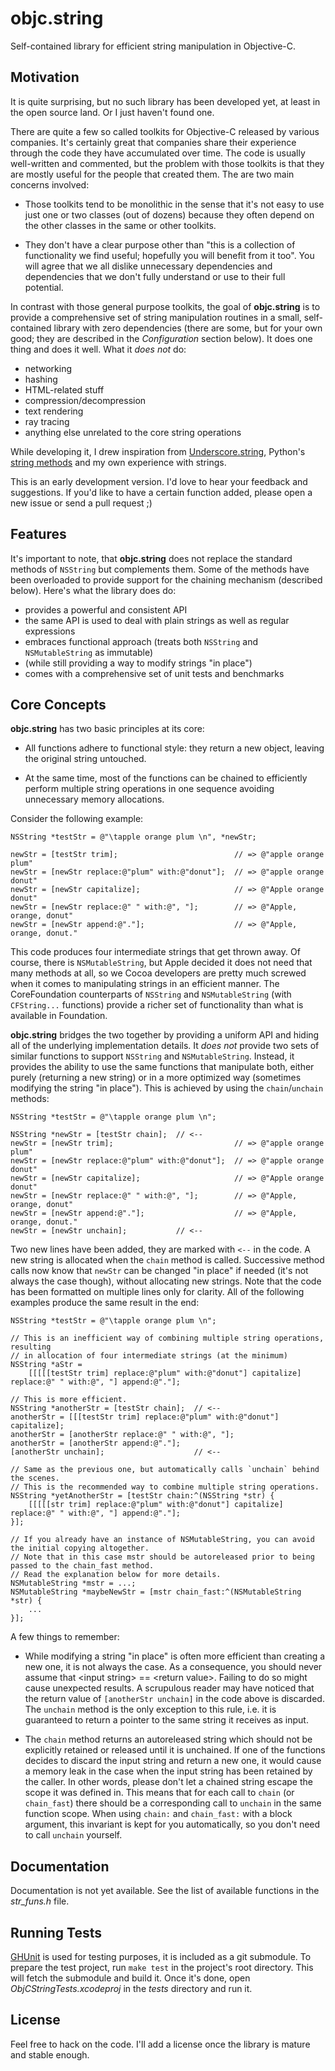 objc.string
===========

Self-contained library for efficient string manipulation in Objective-C.


## Motivation ##

It is quite surprising, but no such library has been developed yet, at least in the open source land. Or I just haven't found one.

There are quite a few so called toolkits for Objective-C released by various companies. It's certainly great that companies share their experience through the code they have accumulated over time. The code is usually well-written and commented, but the problem with those toolkits is that they are mostly useful for the people that created them. The are two main concerns involved:

* Those toolkits tend to be monolithic in the sense that it's not easy to use just one or two classes (out of dozens) because they often depend on the other classes in the same or other toolkits.

* They don't have a clear purpose other than "this is a collection of functionality we find useful; hopefully you will benefit from it too". You will agree that we all dislike unnecessary dependencies and dependencies that we don't fully understand or use to their full potential.

In contrast with those general purpose toolkits, the goal of **objc.string** is to provide a comprehensive set of string manipulation routines in a small, self-contained library with zero dependencies (there are some, but for your own good; they are described in the _Configuration_ section below). It does one thing and does it well. What it _does not_ do:

* networking
* hashing
* HTML-related stuff
* compression/decompression
* text rendering
* ray tracing
* anything else unrelated to the core string operations

While developing it, I drew inspiration from [Underscore.string][1], Python's [string methods][2] and my own experience with strings.

This is an early development version. I'd love to hear your feedback and suggestions. If you'd like to have a certain function added, please open a new issue or send a pull request ;)

  [1]: https://github.com/epeli/underscore.string
  [2]: http://docs.python.org/library/stdtypes.html#string-methods


## Features ##

It's important to note, that **objc.string** does not replace the standard methods of `NSString` but complements them. Some of the methods have been overloaded to provide support for the chaining mechanism (described below). Here's what the library does do:

* provides a powerful and consistent API
* the same API is used to deal with plain strings as well as regular expressions
* embraces functional approach (treats both `NSString` and `NSMutableString` as immutable)
* (while still providing a way to modify strings "in place")
* comes with a comprehensive set of unit tests and benchmarks


## Core Concepts ##

**objc.string** has two basic principles at its core:

* All functions adhere to functional style: they return a new object, leaving the original string untouched.

* At the same time, most of the functions can be chained to efficiently perform multiple string operations in one sequence avoiding unnecessary memory allocations.

Consider the following example:

```objc
NSString *testStr = @"\tapple orange plum \n", *newStr;

newStr = [testStr trim];                          // => @"apple orange plum"
newStr = [newStr replace:@"plum" with:@"donut"];  // => @"apple orange donut"
newStr = [newStr capitalize];                     // => @"Apple orange donut"
newStr = [newStr replace:@" " with:@", "];        // => @"Apple, orange, donut"
newStr = [newStr append:@"."];                    // => @"Apple, orange, donut."
```

This code produces four intermediate strings that get thrown away. Of course, there is `NSMutableString`, but Apple decided it does not need that many methods at all, so we Cocoa developers are pretty much screwed when it comes to manipulating strings in an efficient manner. The CoreFoundation counterparts of `NSString` and `NSMutableString` (with `CFString...` functions) provide a richer set of functionality than what is available in Foundation.

**objc.string** bridges the two together by providing a uniform API and hiding all of the underlying implementation details. It _does not_ provide two sets of similar functions to support `NSString` and `NSMutableString`. Instead, it provides the ability to use the same functions that manipulate both, either purely (returning a new string) or in a more optimized way (sometimes modifying the string "in place"). This is achieved by using the `chain`/`unchain` methods:

```objc
NSString *testStr = @"\tapple orange plum \n";

NSString *newStr = [testStr chain];  // <--
newStr = [newStr trim];                           // => @"apple orange plum"
newStr = [newStr replace:@"plum" with:@"donut"];  // => @"apple orange donut"
newStr = [newStr capitalize];                     // => @"Apple orange donut"
newStr = [newStr replace:@" " with:@", "];        // => @"Apple, orange, donut"
newStr = [newStr append:@"."];                    // => @"Apple, orange, donut."
newStr = [newStr unchain];           // <--
```

Two new lines have been added, they are marked with `<--` in the code. A new string is allocated when the `chain` method is called. Successive method calls now know that `newStr` can be changed "in place" if needed (it's not always the case though), without allocating new strings. Note that the code has been formatted on multiple lines only for clarity. All of the following examples produce the same result in the end:

```objc
NSString *testStr = @"\tapple orange plum \n";

// This is an inefficient way of combining multiple string operations, resulting
// in allocation of four intermediate strings (at the minimum)
NSString *aStr =
    [[[[[testStr trim] replace:@"plum" with:@"donut"] capitalize] replace:@" " with:@", "] append:@"."];

// This is more efficient.
NSString *anotherStr = [testStr chain];  // <--
anotherStr = [[[testStr trim] replace:@"plum" with:@"donut"] capitalize];
anotherStr = [anotherStr replace:@" " with:@", "];
anotherStr = [anotherStr append:@"."];
[anotherStr unchain];                    // <--

// Same as the previous one, but automatically calls `unchain` behind the scenes.
// This is the recommended way to combine multiple string operations.
NSString *yetAnotherStr = [testStr chain:^(NSString *str) {
    [[[[[str trim] replace:@"plum" with:@"donut"] capitalize] replace:@" " with:@", "] append:@"."];
}];

// If you already have an instance of NSMutableString, you can avoid the initial copying altogether.
// Note that in this case mstr should be autoreleased prior to being passed to the chain_fast method.
// Read the explanation below for more details.
NSMutableString *mstr = ...;
NSMutableString *maybeNewStr = [mstr chain_fast:^(NSMutableString *str) {
    ...
}];
```

A few things to remember:

* While modifying a string "in place" is often more efficient than creating a new one, it is not always the case. As a consequence, you should never assume that &lt;input string&gt; == &lt;return value&gt;. Failing to do so might cause unexpected results. A scrupulous reader may have noticed that the return value of `[anotherStr unchain]` in the code above is discarded. The `unchain` method is the only exception to this rule, i.e. it is guaranteed to return a pointer to the same string it receives as input.

* The `chain` method returns an autoreleased string which should not be explicitly retained or released until it is unchained. If one of the functions decides to discard the input string and return a new one, it would cause a memory leak in the case when the input string has been retained by the caller. In other words, please don't let a chained string escape the scope it was defined in. This means that for each call to `chain` (or `chain_fast`) there should be a corresponding call to `unchain` in the same function scope. When using `chain:` and `chain_fast:` with a block argument, this invariant is kept for you automatically, so you don't need to call `unchain` yourself.

## Documentation ##

Documentation is not yet available. See the list of available functions in the _str_funs.h_ file.


## Running Tests ##

[GHUnit][3] is used for testing purposes, it is included as a git submodule. To prepare the test project, run `make test` in the project's root directory. This will fetch the submodule and build it. Once it's done, open _ObjCStringTests.xcodeproj_ in the _tests_ directory and run it.

  [3]: https://github.com/gabriel/gh-unit


## License ##

Feel free to hack on the code. I'll add a license once the library is mature and stable enough.
